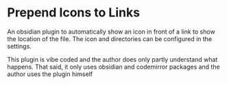 # Prepend Icons to Links

An obsidian plugin to automatically show an icon in front of a link to show the location of the file. The icon and directories can be configured in the settings. 

This plugin is vibe coded and the author does only partly understand what happens. That said, it only uses obsidian and codemirror packages and the author uses the plugin himself